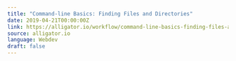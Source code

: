 ```yaml
---
title: "Command-line Basics: Finding Files and Directories"
date: 2019-04-21T00:00:00Z
link: https://alligator.io/workflow/command-line-basics-finding-files-and-directories/
source: alligator.io
language: Webdev
draft: false
---
```

